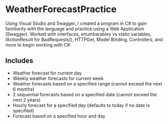 # WeatherForecastPractice
Using Visual Studio and Swagger, I created a program in C# to gain familiarity with the language and practice using a Web Application (Swagger). Worked with interfaces, enumberables vs static variables, IActionResult for BadRequests(), HTTPGet, Model Binding, Controllers, and more to begin working with C#. 

## Includes
- Weather forecast for current day
- Weekly weather forecasts for current week
- Weather forecasts based on a specified range (cannot exceed the next 6 months)
- 2 sequential forecasts based on a specified date (cannot exceed the next 2 years)
- Hourly forecast for a specified day (defaults to today if no date is specified)
- Forecast based on a specified hour and day
